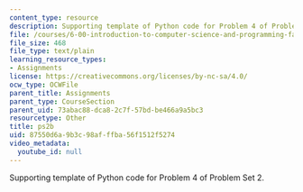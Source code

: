 ```yaml
---
content_type: resource
description: Supporting template of Python code for Problem 4 of Problem Set 2.
file: /courses/6-00-introduction-to-computer-science-and-programming-fall-2008/87550d6a9b3c98afffba56f1512f5274_ps2b.py
file_size: 468
file_type: text/plain
learning_resource_types:
- Assignments
license: https://creativecommons.org/licenses/by-nc-sa/4.0/
ocw_type: OCWFile
parent_title: Assignments
parent_type: CourseSection
parent_uid: 73abac88-dca8-2c7f-57bd-be466a9a5bc3
resourcetype: Other
title: ps2b
uid: 87550d6a-9b3c-98af-ffba-56f1512f5274
video_metadata:
  youtube_id: null
---
```

Supporting template of Python code for Problem 4 of Problem Set 2.